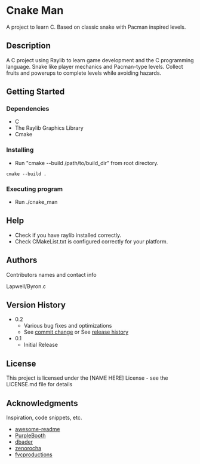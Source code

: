 # Cnake Man

A project to learn C. Based on classic snake with Pacman inspired levels.



## Description

A C project using Raylib to learn game development and the C programming language.
Snake like player mechanics and Pacman-type levels. Collect fruits and powerups to complete levels while avoiding hazards.



## Getting Started

### Dependencies

* C
* The Raylib Graphics Library
* Cmake

### Installing

* Run "cmake --build /path/to/build_dir" from root directory.

```
cmake --build .
```

### Executing program

* Run ./cnake_man



## Help

* Check if you have raylib installed correctly.
* Check CMakeList.txt is configured correctly for your platform.



## Authors

Contributors names and contact info

Lapwell/Byron.c


## Version History

* 0.2
    * Various bug fixes and optimizations
    * See [commit change]() or See [release history]()
* 0.1
    * Initial Release

## License

This project is licensed under the [NAME HERE] License - see the LICENSE.md file for details

## Acknowledgments

Inspiration, code snippets, etc.
* [awesome-readme](https://github.com/matiassingers/awesome-readme)
* [PurpleBooth](https://gist.github.com/PurpleBooth/109311bb0361f32d87a2)
* [dbader](https://github.com/dbader/readme-template)
* [zenorocha](https://gist.github.com/zenorocha/4526327)
* [fvcproductions](https://gist.github.com/fvcproductions/1bfc2d4aecb01a834b46)
